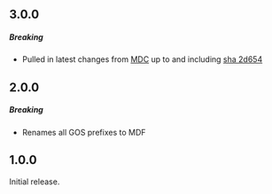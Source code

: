 ## 3.0.0

##### Breaking

* Pulled in latest changes from [MDC](https://github.com/material-components/material-components-ios/commits/develop/components/SpritedAnimationView) 
up to and including [sha 2d654](https://github.com/material-components/material-components-ios/commit/2d654)

## 2.0.0

##### Breaking

* Renames all GOS prefixes to MDF

## 1.0.0

Initial release.
